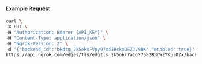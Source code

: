 <!-- Code generated for API Clients. DO NOT EDIT. -->

#### Example Request

```bash
curl \
-X PUT \
-H "Authorization: Bearer {API_KEY}" \
-H "Content-Type: application/json" \
-H "Ngrok-Version: 2" \
-d '{"backend_id":"bkdtg_2k5oksFVpy97xdIRckaDEZJV90K","enabled":true}' \
https://api.ngrok.com/edges/tls/edgtls_2k5okr7a1oS7582B3gWzYKulOZx/backend
```
